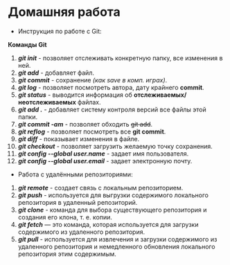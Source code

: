# Домашняя работа

- Инструкция по работе с Git:

**Команды Git**

1. ***git init***  - позволяет отслеживать конкретную папку, все изменения в ней.
2. ***git add*** - добавляет файл.
3. ***git commit*** - сохранение _(как save в комп. играх)_.
4. ***git log*** - позволяет посмотреть автора, дату крайнего **commit**.
5. ***git status*** - выводится информация об **отслеживаемых/неотслеживаемых** файлах.
6.  ***git add .*** - добавляет систему контроля версий все файлы этой папки.
7. ***git commit -am*** - позволяет обходить ~~git add~~.
8. ***git reflog*** - позволяет посмотреть все **git commit**.
9. ***git diff*** - показывает изменения в файле.
10. ***git checkout*** - позволяет загрузить желаемую точку сохранения.
11. ***git config --global user.name*** - задает имя пользователя.
12. ***git config --global user.email*** - задает электронную почту.
- Работа с удалёнными репозиториями:
1. ***git remote*** - создает связь с локальным репозиторием.
2. ***git push*** - используется для выгрузки содержимого локального репозитория в удаленный репозиторий.
3. ***git clone*** - команда для выбора существующего репозитория и создания его клона, т. е. копии. 
4. ***git fetch*** — это  команда, которая используется для загрузки содержимого из удаленного репозитория.
5. ***git pull*** - используется для извлечения и загрузки содержимого из удаленного репозитория и немедленного обновления локального репозитория этим содержимым. 
